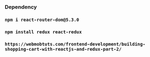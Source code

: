 ### Dependency

### `npm i react-router-dom@5.3.0`

### `npm install redux react-redux`

### `https://webmobtuts.com/frontend-development/building-shopping-cart-with-reactjs-and-redux-part-2/`
